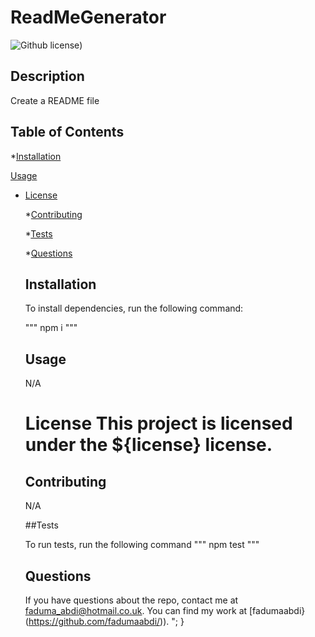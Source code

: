 # ReadMeGenerator
  ![Github license](https://img.shields.io/badge/license-${license}-blue.svg))

  ##  Description
  Create a README file

  ## Table of Contents

  *[Installation](#installation)

  [Usage](#usage)

  
* [License](#license)


  *[Contributing](#contributing)

  *[Tests](#test)

  *[Questions](#questions)

  ## Installation
  To install dependencies, run the following command:
  
  """
  npm i
  """

  ## Usage
  N/A
  # License This project is licensed under the ${license} license.

  ## Contributing

  N/A

  ##Tests
  
  To run tests, run the following command
  """
  npm test
  """

  ## Questions

  If you have questions about the repo, contact me at
  faduma_abdi@hotmail.co.uk. You can find my work at [fadumaabdi}(https://github.com/fadumaabdi/)).
  ";
  }

